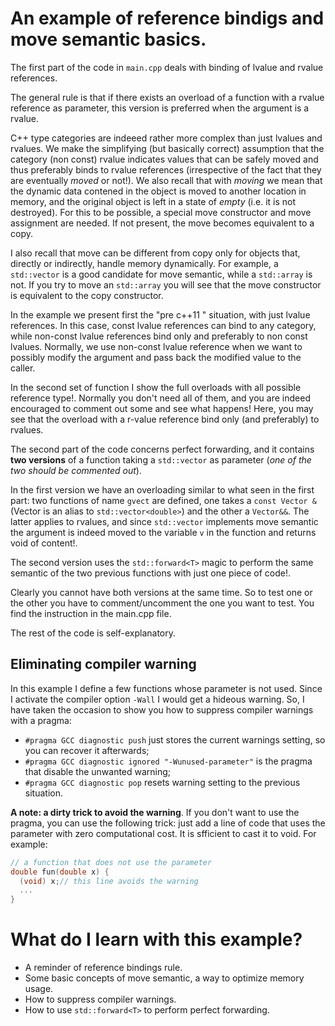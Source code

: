 # An example of reference bindigs and move semantic basics. #

The first part of the code in `main.cpp` deals with binding of lvalue and rvalue  references. 

The general rule is that if there exists an overload of a function with a
rvalue reference as parameter, this version is preferred when the
argument is a rvalue. 

C++ type categories are indeeed rather more complex than just
lvalues and rvalues. We make the simplifying (but basically correct) assumption
that the category (non const) rvalue indicates values that can be safely moved and
thus preferably binds to rvalue references (irrespective of the fact  that they are eventually *moved* or not!). We also recall that with *moving* we mean that the dynamic data contened in the object is moved to another location in memory, and the original object is left in a state of *empty* (i.e. it is not destroyed). For this to be possible, a special move constructor and move assignment are needed. If not present, the move becomes equivalent to a copy.

I also recall that move can be different from copy only for objects that, directly or indirectly, handle memory dynamically. For example, a `std::vector` is a good candidate for move semantic, while a `std::array` is not. If you try to move an `std::array` you will see that the move constructor is equivalent to the copy constructor.

In the example we present first the "pre c++11 " situation, with just lvalue references. In this case, const lvalue references can bind to any category,
while non-const lvalue references bind only and preferably to non const lvalues. Normally, we use non-const lvalue reference when
we want to possibly modify the argument and pass back the modified value to the caller.

In the second set of function I show the full overloads with all possible reference type!. Normally you don't 
need all of them, and you are indeed encouraged to comment out some and see what happens! Here, you may see that the overload with a r-value reference
bind only (and preferably) to rvalues.


The second part of the code concerns perfect forwarding, and it contains **two versions** 
of a function taking a `std::vector` as parameter (*one of the two should be commented out*).

In the first version we have an overloading similar to what seen in the first part: two functions of name
``gvect`` are defined, one takes a `const Vector &` (Vector is an
alias to `std::vector<double>`) and the other a `Vector&&`. The latter
applies to rvalues, and since `std::vector` implements move semantic
the argument is indeed moved to
the variable `v` in the function and returns void of content!.

The second version uses the `std::forward<T>` magic to perform the same
semantic of the two previous functions with just one piece of code!.

Clearly you cannot have both versions at the same time. So to test one or the other you have to comment/uncomment the one you want to test.
You find the instruction in the main.cpp file.

The rest of the code is self-explanatory.

## Eliminating compiler warning ##
In this example I define a few functions whose parameter is not used. Since I activate the compiler option `-Wall` I would get a hideous warning. So, I have taken the occasion to show 
you how to suppress compiler warnings with a pragma:

- `#pragma GCC diagnostic push` just stores the current warnings setting, so you can recover it afterwards;  
- `#pragma GCC diagnostic ignored "-Wunused-parameter"` is the pragma that disable the unwanted warning;
- `#pragma GCC diagnostic pop` resets warning setting to the previous situation.

**A note: a dirty trick to avoid the warning**. If you don't want to use the pragma, you can use the following trick: just add a line of code that uses the parameter with zero computational cost. It is sfficient to cast it to void. For example:

```C++
// a function that does not use the parameter
double fun(double x) {
  (void) x;// this line avoids the warning
  ...
}
```

# What do I learn with this example? #
- A reminder of reference bindings rule.
- Some basic concepts of move semantic, a way to optimize memory usage.
- How to suppress compiler warnings.
- How to use `std::forward<T>` to perform perfect forwarding.